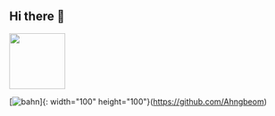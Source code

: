 ## Hi there 👋

<!--

**Here are some ideas to get you started:**

🙋‍♀️ A short introduction - what is your organization all about?
🌈 Contribution guidelines - how can the community get involved?
👩‍💻 Useful resources - where can the community find your docs? Is there anything else the community should know?
🍿 Fun facts - what does your team eat for breakfast?
🧙 Remember, you can do mighty things with the power of [Markdown](https://docs.github.com/github/writing-on-github/getting-started-with-writing-and-formatting-on-github/basic-writing-and-formatting-syntax)
-->

<img src="https://user-images.githubusercontent.com/57256332/168484820-a334b5a6-6cc8-4597-bcfe-e6df1f983544.png" width="100" height="100" />

[![bahn](https://user-images.githubusercontent.com/57256332/168484820-a334b5a6-6cc8-4597-bcfe-e6df1f983544.png)]{: width="100" height="100"}(https://github.com/Ahngbeom)
